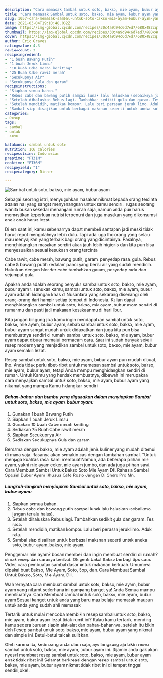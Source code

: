 ```yaml
---
description: "Cara memasak Sambal untuk soto, bakso, mie ayam, bubur ayam yang nikmat dan Mudah Dibuat"
title: "Cara memasak Sambal untuk soto, bakso, mie ayam, bubur ayam yang nikmat dan Mudah Dibuat"
slug: 1057-cara-memasak-sambal-untuk-soto-bakso-mie-ayam-bubur-ayam-yang-nikmat-dan-mudah-dibuat
date: 2021-03-04T19:10:48.032Z
image: https://img-global.cpcdn.com/recipes/30c4a9d94c6d7ed7/680x482cq70/sambal-untuk-soto-bakso-mie-ayam-bubur-ayam-foto-resep-utama.jpg
thumbnail: https://img-global.cpcdn.com/recipes/30c4a9d94c6d7ed7/680x482cq70/sambal-untuk-soto-bakso-mie-ayam-bubur-ayam-foto-resep-utama.jpg
cover: https://img-global.cpcdn.com/recipes/30c4a9d94c6d7ed7/680x482cq70/sambal-untuk-soto-bakso-mie-ayam-bubur-ayam-foto-resep-utama.jpg
author: Eric Graves
ratingvalue: 4.3
reviewcount: 3
recipeingredient:
- "1 buah Bawang Putih"
- "1 buah Jeruk Limau"
- "10 buah Cabe merah keriting"
- "25 Buah Cabe rawit merah"
- "Secukupnya Air"
- "Secukupnya Gula dan garam"
recipeinstructions:
- "Siapkan semua bahan."
- "Rebus cabe dan bawang putih sampai lunak lalu haluskan (sebaiknya jangan terlalu halus)."
- "Setelah dihaluskan Rebus lagi. Tambahkan sedikit gula dan garam. Tes rasa."
- "Setelah mendidih, matikan kompor. Lalu beri perasan jeruk limo. Aduk rata."
- "Sambal siap disajikan untuk berbagai makanan seperti untuk aneka soto, bubur ayam, bakso, mie ayam."
categories:
- Resep
tags:
- sambal
- untuk
- soto

katakunci: sambal untuk soto 
nutrition: 166 calories
recipecuisine: Indonesian
preptime: "PT31M"
cooktime: "PT36M"
recipeyield: "1"
recipecategory: Dinner

---
```



![Sambal untuk soto, bakso, mie ayam, bubur ayam](https://img-global.cpcdn.com/recipes/30c4a9d94c6d7ed7/680x482cq70/sambal-untuk-soto-bakso-mie-ayam-bubur-ayam-foto-resep-utama.jpg)

Sebagai seorang istri, menyuguhkan masakan nikmat kepada orang tercinta adalah hal yang sangat menyenangkan untuk kamu sendiri. Tugas seorang  wanita bukan sekedar menangani rumah saja, namun anda pun harus memastikan keperluan nutrisi terpenuhi dan juga masakan yang dikonsumsi anak-anak harus lezat.

Di era  saat ini, kamu sebenarnya dapat membeli santapan jadi meski tidak harus repot mengolahnya lebih dulu. Tapi ada juga lho orang yang selalu mau menyajikan yang terbaik bagi orang yang dicintainya. Pasalnya, menghidangkan masakan sendiri akan jauh lebih higienis dan kita pun bisa menyesuaikan sesuai kesukaan orang tercinta. 

Cabe rawit, cabe merah, bawang putih, garam, penyedap rasa, gula. Rebus cabe &amp; bawang putih kedalam panci yang berisi air yang sudah mendidih. Haluskan dengan blender cabe tambahkan garam, penyedap rada dan sejumput gula.

Apakah anda adalah seorang penyuka sambal untuk soto, bakso, mie ayam, bubur ayam?. Tahukah kamu, sambal untuk soto, bakso, mie ayam, bubur ayam adalah hidangan khas di Nusantara yang sekarang disenangi oleh orang-orang dari hampir setiap tempat di Indonesia. Kalian dapat menghidangkan sambal untuk soto, bakso, mie ayam, bubur ayam sendiri di rumahmu dan pasti jadi makanan kesukaanmu di hari libur.

Kita jangan bingung jika kamu ingin mendapatkan sambal untuk soto, bakso, mie ayam, bubur ayam, sebab sambal untuk soto, bakso, mie ayam, bubur ayam sangat mudah untuk didapatkan dan juga kita pun bisa membuatnya sendiri di rumah. sambal untuk soto, bakso, mie ayam, bubur ayam dapat dibuat memalui bermacam cara. Saat ini sudah banyak sekali resep modern yang menjadikan sambal untuk soto, bakso, mie ayam, bubur ayam semakin lezat.

Resep sambal untuk soto, bakso, mie ayam, bubur ayam pun mudah dibuat, lho. Anda tidak perlu ribet-ribet untuk memesan sambal untuk soto, bakso, mie ayam, bubur ayam, tetapi Anda mampu menghidangkan sendiri di rumah. Untuk Kamu yang hendak membuatnya, dibawah ini merupakan cara menyajikan sambal untuk soto, bakso, mie ayam, bubur ayam yang nikamat yang mampu Kamu hidangkan sendiri.

<!--inarticleads1-->

##### Bahan-bahan dan bumbu yang digunakan dalam menyiapkan Sambal untuk soto, bakso, mie ayam, bubur ayam:

1. Gunakan 1 buah Bawang Putih
1. Siapkan 1 buah Jeruk Limau
1. Gunakan 10 buah Cabe merah keriting
1. Sediakan 25 Buah Cabe rawit merah
1. Siapkan Secukupnya Air
1. Sediakan Secukupnya Gula dan garam


Bersama dengan bakso, mie ayam adalah jenis kuliner yang mudah ditemui di mana saja. Rasanya akan semakin pas dengan tambahan sambal. &#34;Untuk menjaga kualitas rasa, kami membuat Namun, ada beberapa pilihan mie ayam, yakni mie ayam ceker, mie ayam jumbo, dan ada juga pilihan sawi. Cara Membuat Sambal Untuk Bakso Soto Mie Ayam Dll. Rahasia Sambal Spesial Bubur Ayam Khusus Cafe Resto Jangan Di Share Pro Mn. 

<!--inarticleads2-->

##### Langkah-langkah menyiapkan Sambal untuk soto, bakso, mie ayam, bubur ayam:

1. Siapkan semua bahan.
1. Rebus cabe dan bawang putih sampai lunak lalu haluskan (sebaiknya jangan terlalu halus).
1. Setelah dihaluskan Rebus lagi. Tambahkan sedikit gula dan garam. Tes rasa.
1. Setelah mendidih, matikan kompor. Lalu beri perasan jeruk limo. Aduk rata.
1. Sambal siap disajikan untuk berbagai makanan seperti untuk aneka soto, bubur ayam, bakso, mie ayam.


Penggemar mie ayam? bosan membeli dan ingin membuat sendiri di rumah? simak resep dan caranya berikut. Ok genk bakol Bakso berbagi tips cara. Video cara pembuatan sambal dasar untuk makanan berkuah. Umumnya dipakai buat Bakso, Mie Ayam, Soto, Sop, dan. Cara Membuat Sambal Untuk Bakso, Soto, Mie Ayam, Dll. 

Wah ternyata cara membuat sambal untuk soto, bakso, mie ayam, bubur ayam yang nikamt sederhana ini gampang banget ya! Anda Semua mampu membuatnya. Cara Membuat sambal untuk soto, bakso, mie ayam, bubur ayam Sesuai banget untuk anda yang baru mau belajar memasak maupun untuk anda yang sudah ahli memasak.

Tertarik untuk mulai mencoba membikin resep sambal untuk soto, bakso, mie ayam, bubur ayam lezat tidak rumit ini? Kalau kamu tertarik, mending kamu segera buruan siapin alat-alat dan bahan-bahannya, setelah itu bikin deh Resep sambal untuk soto, bakso, mie ayam, bubur ayam yang nikmat dan simple ini. Betul-betul taidak sulit kan. 

Oleh karena itu, ketimbang anda diam saja, ayo langsung aja bikin resep sambal untuk soto, bakso, mie ayam, bubur ayam ini. Dijamin anda gak akan nyesel membuat resep sambal untuk soto, bakso, mie ayam, bubur ayam enak tidak ribet ini! Selamat berkreasi dengan resep sambal untuk soto, bakso, mie ayam, bubur ayam nikmat tidak ribet ini di tempat tinggal sendiri,oke!.

